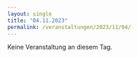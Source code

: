 ```yaml
---
layout: single
title: "04.11.2023"
permalink: /veranstaltungen/2023/11/04/
---
```


Keine Veranstaltung an diesem Tag.
